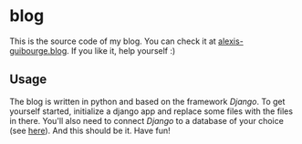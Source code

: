 # blog
This is the source code of my blog. You can check it at [alexis-guibourge.blog](https://alexis-guibourge.blog). If you like it, help yourself :) 

## Usage
The blog is written in python and based on the framework *Django*. To get yourself started, initialize a django app and replace some files with the files in there. You'll also need to connect *Django* to a database of your choice (see [here](https://docs.djangoproject.com/en/2.1/ref/databases/)). And this should be it. Have fun!
